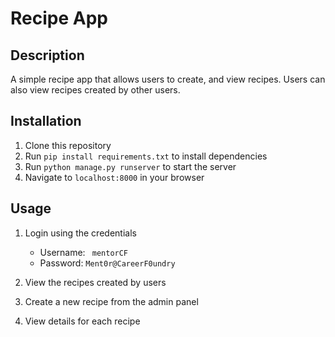 # Recipe App

## Description
A simple recipe app that allows users to create, and view recipes. Users can also view recipes created by other users.

## Installation
1. Clone this repository
2. Run `pip install requirements.txt` to install dependencies
3. Run `python manage.py runserver` to start the server
4. Navigate to `localhost:8000` in your browser

## Usage
1. Login using the credentials
    - Username: ` mentorCF`
    - Password: `Ment0r@CareerF0undry`

2. View the recipes created by users
3. Create a new recipe from the admin panel
4. View details for each recipe
